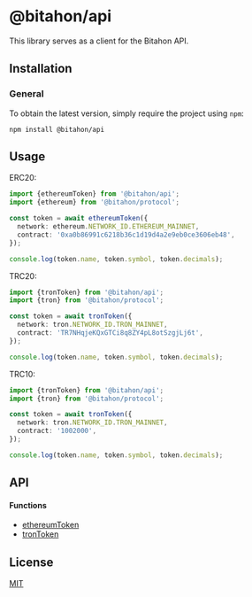 # @bitahon/api

This library serves as a client for the Bitahon API.

## Installation

### General

To obtain the latest version, simply require the project using `npm`:

```shell
npm install @bitahon/api
```

## Usage

ERC20:
```ts
import {ethereumToken} from '@bitahon/api';
import {ethereum} from '@bitahon/protocol';

const token = await ethereumToken({
  network: ethereum.NETWORK_ID.ETHEREUM_MAINNET,
  contract: '0xa0b86991c6218b36c1d19d4a2e9eb0ce3606eb48',
});

console.log(token.name, token.symbol, token.decimals);
```

TRC20:
```ts
import {tronToken} from '@bitahon/api';
import {tron} from '@bitahon/protocol';

const token = await tronToken({
  network: tron.NETWORK_ID.TRON_MAINNET,
  contract: 'TR7NHqjeKQxGTCi8q8ZY4pL8otSzgjLj6t',
});

console.log(token.name, token.symbol, token.decimals);
```

TRC10:
```ts
import {tronToken} from '@bitahon/api';
import {tron} from '@bitahon/protocol';

const token = await tronToken({
  network: tron.NETWORK_ID.TRON_MAINNET,
  contract: '1002000',
});

console.log(token.name, token.symbol, token.decimals);
```

## API

#### Functions

- [ethereumToken](src/index.ts)
- [tronToken](src/index.ts)

## License

[MIT](LICENSE)
